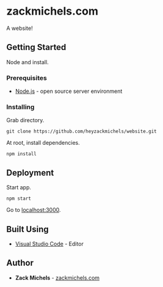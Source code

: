 # zackmichels.com

A website!

## Getting Started

Node and install.

### Prerequisites

* [Node.js](https://nodejs.org/en/download/) - open source server environment

### Installing

Grab directory.

```
git clone https://github.com/heyzackmichels/website.git
```

At root, install dependencies.

```
npm install
```

## Deployment

Start app.

```
npm start
```

Go to [localhost:3000](http://localhost:3000).

## Built Using

* [Visual Studio Code](https://code.visualstudio.com/download) - Editor

## Author

* **Zack Michels** - [zackmichels.com](http://zackmichels.com)